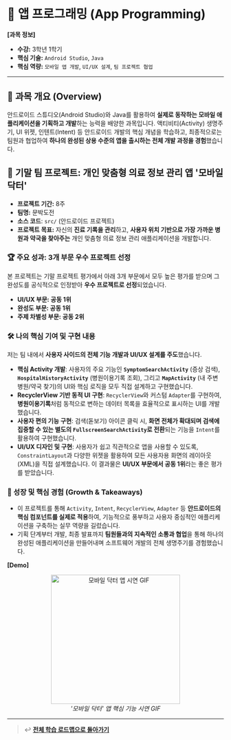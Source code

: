 # 📱 앱 프로그래밍 (App Programming)

**[과목 정보]**
- **수강:** 3학년 1학기
- **핵심 기술:** `Android Studio`, `Java`
- **핵심 역량:** `모바일 앱 개발`, `UI/UX 설계`, `팀 프로젝트 협업`

---

## 📖 과목 개요 (Overview)
안드로이드 스튜디오(Android Studio)와 Java를 활용하여 **실제로 동작하는 모바일 애플리케이션을 기획하고 개발**하는 능력을 배양한 과목입니다. 액티비티(Activity) 생명주기, UI 위젯, 인텐트(Intent) 등 안드로이드 개발의 핵심 개념을 학습하고, 최종적으로는 팀원과 협업하여 **하나의 완성된 상용 수준의 앱을 출시하는 전체 개발 과정을 경험**했습니다.

## 🚀 기말 팀 프로젝트: 개인 맞춤형 의료 정보 관리 앱 '모바일 닥터'

- **프로젝트 기간:** 8주
- **팀명:** 문박도전
- **소스 코드**: `src/` (안드로이드 프로젝트)
- **프로젝트 목표:** 자신의 **진료 기록을 관리**하고, **사용자 위치 기반으로 가장 가까운 병원과 약국을 찾아주는** 개인 맞춤형 의료 정보 관리 애플리케이션을 개발합니다.

### 🏆 주요 성과: 3개 부문 우수 프로젝트 선정
본 프로젝트는 기말 프로젝트 평가에서 아래 3개 부문에서 모두 높은 평가를 받으며 그 완성도를 공식적으로 인정받아 **우수 프로젝트로 선정**되었습니다.
-   **UI/UX 부문: 공동 1위**
-   **완성도 부문: 공동 1위**
-   **주제 차별성 부문: 공동 2위**

### 🛠️ 나의 핵심 기여 및 구현 내용
저는 팀 내에서 **사용자 사이드의 전체 기능 개발과 UI/UX 설계를 주도**했습니다.

-   **핵심 Activity 개발**: 사용자의 주요 기능인 **`SymptomSearchActivity`** (증상 검색), **`HospitalHistoryActivity`** (병원이용기록 조회), 그리고 **`MapActivity`** (내 주변 병원/약국 찾기)의 UI와 핵심 로직을 모두 직접 설계하고 구현했습니다.
-   **RecyclerView 기반 동적 UI 구현**: `RecyclerView`와 커스텀 `Adapter`를 구현하여, **병원이용기록**처럼 동적으로 변하는 데이터 목록을 효율적으로 표시하는 UI를 개발했습니다.
-   **사용자 편의 기능 구현**: 검색(돋보기) 아이콘 클릭 시, **화면 전체가 확대되며 검색에 집중할 수 있는 별도의 `FullscreenSearchActivity`로 전환**되는 기능을 `Intent`를 활용하여 구현했습니다.
-   **UI/UX 디자인 및 구현**: 사용자가 쉽고 직관적으로 앱을 사용할 수 있도록, `ConstraintLayout`과 다양한 위젯을 활용하여 모든 사용자용 화면의 레이아웃(XML)을 직접 설계했습니다. 이 결과물은 **UI/UX 부문에서 공동 1위**라는 좋은 평가를 받았습니다.

### 🌱 성장 및 핵심 경험 (Growth & Takeaways)
-   이 프로젝트를 통해 `Activity`, `Intent`, `RecyclerView`, `Adapter` 등 **안드로이드의 핵심 컴포넌트를 실제로 적용**하여, 기능적으로 풍부하고 사용자 중심적인 애플리케이션을 구축하는 실무 역량을 길렀습니다.
-   기획 단계부터 개발, 최종 발표까지 **팀원들과의 지속적인 소통과 협업**을 통해 하나의 완성된 애플리케이션을 만들어내며 소프트웨어 개발의 전체 생명주기를 경험했습니다.

**[Demo]**
<p align="center">
  <img src="./assets/mobile-doctor-demo.gif" alt="모바일 닥터 앱 시연 GIF" width="300"/>
  <br/>
  <i>'모바일 닥터' 앱 핵심 기능 시연 GIF</i>
</p>

---
> ↩️ **[전체 학습 로드맵으로 돌아가기](../../README.md)**

